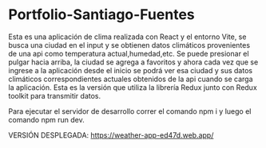 # Portfolio-Santiago-Fuentes
Esta es una aplicación de clima realizada con React y el entorno Vite, se busca una ciudad en el input y se obtienen datos climáticos provenientes de una api 
como temperatura actual,humedad,etc. Se puede presionar el pulgar hacia arriba, la ciudad se agrega a favoritos y ahora cada vez que se ingrese a la aplicación 
desde el inicio se podrá ver esa ciudad y sus datos climáticos correspondientes actuales obtenidos de la api cuando se carga la aplicación.
Esta es la versión que utiliza la librería Redux junto con Redux toolkit para transmitir datos.

Para ejecutar el servidor de desarrollo correr el comando npm i y luego el comando npm run dev.

VERSIÓN DESPLEGADA: https://weather-app-ed47d.web.app/
